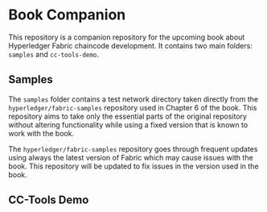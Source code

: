 # Book Companion
This repository is a companion repository for the upcoming book about Hyperledger Fabric chaincode development. It contains two main folders: `samples` and `cc-tools-demo`. 

## Samples

The `samples` folder contains a test network directory taken directly from the `hyperledger/fabric-samples` repository used in Chapter 6 of the book. This repository aims to take only the essential parts of the original repository without altering functionality while using a fixed version that is known to work with the book.

The `hyperledger/fabric-samples` repository goes through frequent updates using always the latest version of Fabric which may cause issues with the book. This repository will be updated to fix issues in the version used in the book.

## CC-Tools Demo

